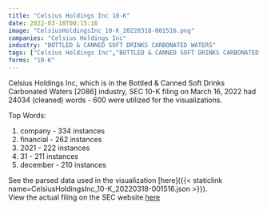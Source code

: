```yaml
---
title: "Celsius Holdings Inc 10-K"
date: 2022-03-18T00:15:16
image: "CelsiusHoldingsInc_10-K_20220318-001516.png"
companies: "Celsius Holdings Inc"
industry: "BOTTLED & CANNED SOFT DRINKS CARBONATED WATERS"
tags: ["Celsius Holdings Inc","BOTTLED & CANNED SOFT DRINKS CARBONATED WATERS","03-16-2022","10-K"]
forms: "10-K"
---
```

Celsius Holdings Inc, which is in the Bottled & Canned Soft Drinks Carbonated Waters [2086] industry, SEC 10-K filing on March 16, 2022 had 24034 (cleaned) words - 600 were utilized for the visualizations.

Top Words:
1. company - 334 instances
2. financial - 262 instances
3. 2021 - 222 instances
4. 31 - 211 instances
5. december - 210 instances


See the parsed data used in the visualization [here]({{< staticlink name=CelsiusHoldingsInc_10-K_20220318-001516.json >}}).  
View the actual filing on the SEC website [here](https://www.sec.gov/Archives/edgar/data/1341766/0000950170-22-003965.txt)